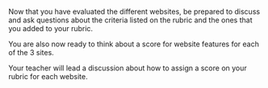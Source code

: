 Now that you have evaluated the different websites, be prepared to discuss and ask questions about the criteria listed on the rubric and the ones that you added to your rubric. 

You are also now ready to think about a score for website features for each of the 3 sites.

Your teacher will lead a discussion about how to assign a score on your rubric for each website. 